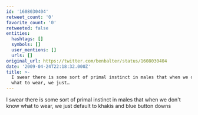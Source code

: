 ```yaml
---
id: '1608030404'
retweet_count: '0'
favorite_count: '0'
retweeted: false
entities:
  hashtags: []
  symbols: []
  user_mentions: []
  urls: []
original_url: https://twitter.com/benbalter/status/1608030404
date: '2009-04-24T22:18:32.000Z'
title: >-
  I swear there is some sort of primal instinct in males that when we don't know
  what to wear, we just…
---
```


I swear there is some sort of primal instinct in males that when we don't know what to wear, we just default to khakis and blue button downs